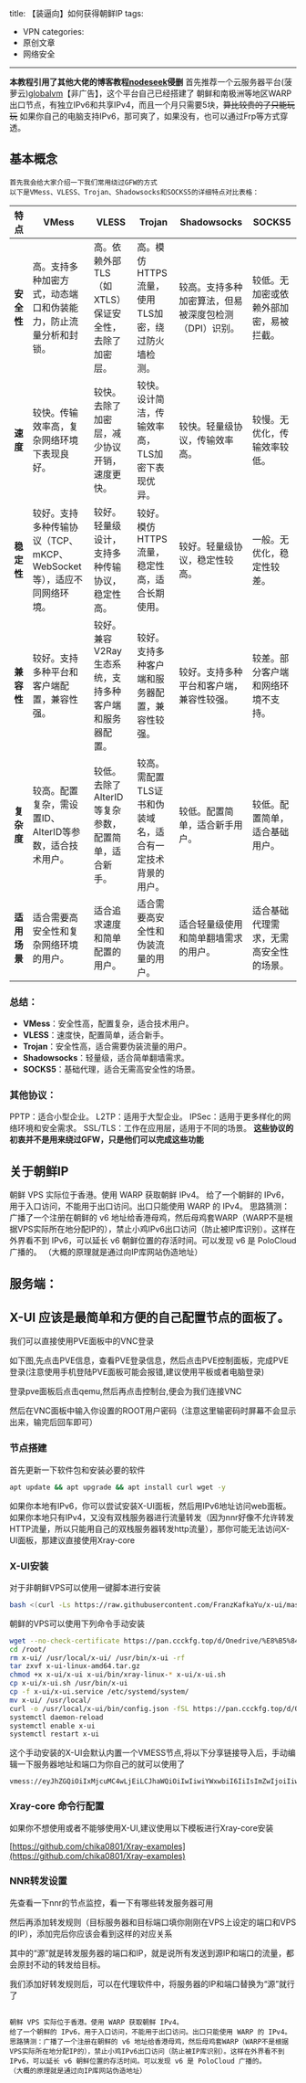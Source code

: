 title: 【装逼向】如何获得朝鲜IP
tags:
  - VPN
categories:
  - 原创文章
  - 网络安全
---

**本教程引用了其他大佬的博客教程[nodeseek](https://www.nodeseek.com/post-17017-1)侵删**
首先推荐一个云服务器平台(菠萝云)[globalvm](https://globalvm.top/)【非广告】，这个平台自己已经搭建了
朝鲜和南极洲等地区WARP出口节点，有独立IPv6和共享IPv4，而且一个月只需要5块，~~算比较贵的了只能玩玩~~
如果你自己的电脑支持IPv6，那可爽了，如果没有，也可以通过Frp等方式穿透。
## 基本概念
    首先我会给大家介绍一下我们常用绕过GFW的方式
    以下是VMess、VLESS、Trojan、Shadowsocks和SOCKS5的详细特点对比表格：
| 特点        | VMess                              | VLESS                              | Trojan                            | Shadowsocks                      | SOCKS5                          |
|-------------|------------------------------------|------------------------------------|-----------------------------------|----------------------------------|---------------------------------|
| **安全性**  | 高。支持多种加密方式，动态端口和伪装能力，防止流量分析和封锁。 | 高。依赖外部TLS（如XTLS）保证安全性，去除了加密层。 | 高。模仿HTTPS流量，使用TLS加密，绕过防火墙检测。 | 较高。支持多种加密算法，但易被深度包检测（DPI）识别。 | 较低。无加密或依赖外部加密，易被拦截。 |
| **速度**    | 较快。传输效率高，复杂网络环境下表现良好。 | 较快。去除了加密层，减少协议开销，速度更快。 | 较快。设计简洁，传输效率高，TLS加密下表现优异。 | 较快。轻量级协议，传输效率高。 | 较慢。无优化，传输效率较低。 |
| **稳定性**  | 较好。支持多种传输协议（TCP、mKCP、WebSocket等），适应不同网络环境。 | 较好。轻量级设计，支持多种传输协议，稳定性高。 | 较好。模仿HTTPS流量，稳定性高，适合长期使用。 | 较好。轻量级协议，稳定性较高。 | 一般。无优化，稳定性较差。 |
| **兼容性**  | 较好。支持多种平台和客户端配置，兼容性强。 | 较好。兼容V2Ray生态系统，支持多种客户端和服务器配置。 | 较好。支持多种客户端和服务器配置，兼容性较强。 | 较好。支持多种平台和客户端，兼容性较强。 | 较差。部分客户端和网络环境不支持。 |
| **复杂度**  | 较高。配置复杂，需设置ID、AlterID等参数，适合技术用户。 | 较低。去除了AlterID等复杂参数，配置简单，适合新手。 | 较高。需配置TLS证书和伪装域名，适合有一定技术背景的用户。 | 较低。配置简单，适合新手用户。 | 较低。配置简单，适合基础用户。 |
| **适用场景**| 适合需要高安全性和复杂网络环境的用户。 | 适合追求速度和简单配置的用户。 | 适合需要高安全性和伪装流量的用户。 | 适合轻量级使用和简单翻墙需求的用户。 | 适合基础代理需求，无需高安全性的场景。 |

### 总结：
- **VMess**：安全性高，配置复杂，适合技术用户。
- **VLESS**：速度快，配置简单，适合新手。
- **Trojan**：安全性高，适合需要伪装流量的用户。
- **Shadowsocks**：轻量级，适合简单翻墙需求。
- **SOCKS5**：基础代理，适合无需高安全性的场景。

### 其他协议：
PPTP：适合小型企业。
L2TP：适用于大型企业。
IPSec：适用于更多样化的网络环境和安全需求。
SSL/TLS：工作在应用层，适用于不同的场景。
**这些协议的初衷并不是用来绕过GFW，只是他们可以完成这些功能**
## 关于朝鲜IP
朝鲜 VPS 实际位于香港。使用 WARP 获取朝鲜 IPv4。
给了一个朝鲜的 IPv6，用于入口访问，不能用于出口访问。出口只能使用 WARP 的 IPv4。
思路猜测：广播了一个注册在朝鲜的 v6 地址给香港母鸡，然后母鸡套WARP（WARP不是根据VPS实际所在地分配IP的），禁止小鸡IPv6出口访问（防止被IP库识别）。这样在外界看不到 IPv6，可以延长 v6 朝鲜位置的存活时间。可以发现 v6 是 PoloCloud 广播的。
（大概的原理就是通过向IP库网站伪造地址）

## 服务端：
## X-UI 应该是最简单和方便的自己配置节点的面板了。
我们可以直接使用PVE面板中的VNC登录

如下图,先点击PVE信息，查看PVE登录信息，然后点击PVE控制面板，完成PVE登录(注意使用手机登陆PVE面板可能会报错,建议使用平板或者电脑登录)

登录pve面板后点击qemu,然后再点击控制台,便会为我们连接VNC

然后在VNC面板中输入你设置的ROOT用户密码（注意这里输密码时屏幕不会显示出来，输完后回车即可）

### 节点搭建
首先更新一下软件包和安装必要的软件

```bash
apt update && apt upgrade && apt install curl wget -y
```

如果你本地有IPv6，你可以尝试安装X-UI面板，然后用IPv6地址访问web面板。如果你本地只有IPv4，又没有双栈服务器进行流量转发（因为nnr好像不允许转发HTTP流量，所以只能用自己的双栈服务器转发http流量），那你可能无法访问X-UI面板，那建议直接使用Xray-core

### X-UI安装
对于非朝鲜VPS可以使用一键脚本进行安装

```bash
bash <(curl -Ls https://raw.githubusercontent.com/FranzKafkaYu/x-ui/master/install.sh)
```

朝鲜的VPS可以使用下列命令手动安装

```bash
wget --no-check-certificate https://pan.ccckfg.top/d/Onedrive/%E8%B5%84%E6%BA%90/x-ui-linux-amd64.tar.gz
cd /root/
rm x-ui/ /usr/local/x-ui/ /usr/bin/x-ui -rf
tar zxvf x-ui-linux-amd64.tar.gz
chmod +x x-ui/x-ui x-ui/bin/xray-linux-* x-ui/x-ui.sh
cp x-ui/x-ui.sh /usr/bin/x-ui
cp -f x-ui/x-ui.service /etc/systemd/system/
mv x-ui/ /usr/local/
curl -o /usr/local/x-ui/bin/config.json -fSL https://pan.ccckfg.top/d/Onedrive/%E8%B5%84%E6%BA%90/config.json
systemctl daemon-reload
systemctl enable x-ui
systemctl restart x-ui
```

这个手动安装的X-UI会默认内置一个VMESS节点,将以下分享链接导入后，手动编辑一下服务器地址和端口为你自己的就可以使用了

```
vmess://eyJhZGQiOiIxMjcuMC4wLjEiLCJhaWQiOiIwIiwiYWxwbiI6IiIsImZwIjoiIiwiaG9zdCI6IiIsImlkIjoiNWQwZTM4YmItYzYwMC00ZTM3LTg5YmYtY2M4ZmRmMmFmNGE0IiwibmV0Ijoid3MiLCJwYXRoIjoiL2tvciIsInBvcnQiOiI2NjY2IiwicHMiOiJLLk8uUnxrb3J1c2VyQHVjZXkuaWN1Iiwic2N5IjoiYXV0byIsInNuaSI6IiIsInRscyI6IiIsInR5cGUiOiIiLCJ2IjoiMiJ9
```

### Xray-core 命令行配置
如果你不想使用或者不能够使用X-UI,建议使用以下模板进行Xray-core安装

[https://github.com/chika0801/Xray-examples](https://github.com/chika0801/Xray-examples)

### NNR转发设置
先查看一下nnr的节点监控，看一下有哪些转发服务器可用

然后再添加转发规则（目标服务器和目标端口填你刚刚在VPS上设定的端口和VPS的IP），添加完后你应该会看到这样的对应关系

其中的“源”就是转发服务器的端口和IP，就是说所有发送到源IP和端口的流量，都会原封不动的转发给目标。

我们添加好转发规则后，可以在代理软件中，将服务器的IP和端口替换为“源”就行了
```

朝鲜 VPS 实际位于香港。使用 WARP 获取朝鲜 IPv4。
给了一个朝鲜的 IPv6，用于入口访问，不能用于出口访问。出口只能使用 WARP 的 IPv4。
思路猜测：广播了一个注册在朝鲜的 v6 地址给香港母鸡，然后母鸡套WARP（WARP不是根据VPS实际所在地分配IP的），禁止小鸡IPv6出口访问（防止被IP库识别）。这样在外界看不到 IPv6，可以延长 v6 朝鲜位置的存活时间。可以发现 v6 是 PoloCloud 广播的。
（大概的原理就是通过向IP库网站伪造地址）
```

